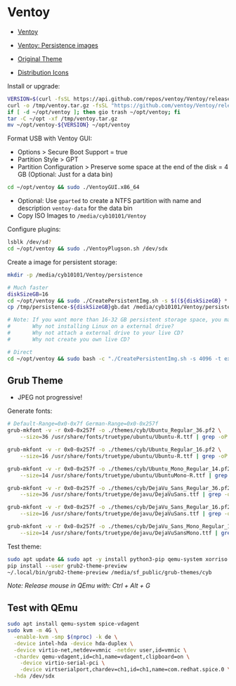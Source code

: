 # Ventoy

* [Ventoy](https://github.com/ventoy/Ventoy/releases/latest)
* [Ventoy: Persistence images](https://github.com/ventoy/backend/releases)

* [Original Theme](https://github.com/vinceliuice/grub2-themes)
* [Distribution Icons](https://github.com/AdisonCavani/distro-grub-themes/tree/master/assets/icons)

Install or upgrade:

```bash
VERSION=$(curl -fsSL https://api.github.com/repos/ventoy/Ventoy/releases/latest | jq -r '.tag_name' | sed -r 's/v//g'); echo "${VERSION}"
curl -o /tmp/ventoy.tar.gz -fsSL "https://github.com/ventoy/Ventoy/releases/download/v${VERSION}/ventoy-${VERSION}-linux.tar.gz"
if [ -d ~/opt/ventoy ]; then gio trash ~/opt/ventoy; fi
tar -C ~/opt -xf /tmp/ventoy.tar.gz
mv ~/opt/ventoy-${VERSION} ~/opt/ventoy
```

Format USB with Ventoy GUI:

* Options > Secure Boot Support = true
* Partition Style > GPT
* Partition Configuration > Preserve some space at the end of the disk = 4 GB (Optional: Just for a data bin)

```bash
cd ~/opt/ventoy && sudo ./VentoyGUI.x86_64
```

* Optional: Use `gparted` to create a NTFS partition with name and description `ventoy-data` for the data bin
* Copy ISO Images to `/media/cyb10101/Ventoy`

Configure plugins:

```bash
lsblk /dev/sd?
cd ~/opt/ventoy && sudo ./VentoyPlugson.sh /dev/sdx
```

Create a image for persistent storage:

```bash
mkdir -p /media/cyb10101/Ventoy/persistence

# Much faster
diskSizeGB=16
cd ~/opt/ventoy && sudo ./CreatePersistentImg.sh -s $((${diskSizeGB} * 1024)) -t ext4 -l 'casper-rw' -o /tmp/persistence-${diskSizeGB}gb.dat
cp /tmp/persistence-${diskSizeGB}gb.dat /media/cyb10101/Ventoy/persistence/ubuntu-24.04-desktop-${diskSizeGB}gb.dat && sync

# Note: If you want more than 16-32 GB persistent storage space, you may be doing something wrong.
#       Why not installing Linux on a external drive?
#       Why not attach a external drive to your live CD?
#       Why not create you own live CD?

# Direct
cd ~/opt/ventoy && sudo bash -c "./CreatePersistentImg.sh -s 4096 -t ext4 -l 'casper-rw' -o /media/cyb10101/Ventoy/persistence/ubuntu-24.04-desktop.dat; sync"
```

## Grub Theme

* JPEG not progressive!

Generate fonts:

```bash
# Default-Range=0x0-0x7f German-Range=0x0-0x257f
grub-mkfont -v -r 0x0-0x257f -o ./themes/cyb/Ubuntu_Regular_36.pf2 \
    --size=36 /usr/share/fonts/truetype/ubuntu/Ubuntu-R.ttf | grep -oP '(?<=Font name: ).*'

grub-mkfont -v -r 0x0-0x257f -o ./themes/cyb/Ubuntu_Regular_16.pf2 \
    --size=16 /usr/share/fonts/truetype/ubuntu/Ubuntu-R.ttf | grep -oP '(?<=Font name: ).*'

grub-mkfont -v -r 0x0-0x257f -o ./themes/cyb/Ubuntu_Mono_Regular_14.pf2 \
    --size=14 /usr/share/fonts/truetype/ubuntu/UbuntuMono-R.ttf | grep -oP '(?<=Font name: ).*'

grub-mkfont -v -r 0x0-0x257f -o ./themes/cyb/DejaVu_Sans_Regular_36.pf2 \
    --size=36 /usr/share/fonts/truetype/dejavu/DejaVuSans.ttf | grep -oP '(?<=Font name: ).*'

grub-mkfont -v -r 0x0-0x257f -o ./themes/cyb/DejaVu_Sans_Regular_16.pf2 \
    --size=16 /usr/share/fonts/truetype/dejavu/DejaVuSans.ttf | grep -oP '(?<=Font name: ).*'

grub-mkfont -v -r 0x0-0x257f -o ./themes/cyb/DejaVu_Sans_Mono_Regular_14.pf2 \
    --size=14 /usr/share/fonts/truetype/dejavu/DejaVuSansMono.ttf | grep -oP '(?<=Font name: ).*'
```

Test theme:

```bash
sudo apt update && sudo apt -y install python3-pip qemu-system xorriso
pip install --user grub2-theme-preview
~/.local/bin/grub2-theme-preview /media/sf_public/grub-themes/cyb
```

*Note: Release mouse in QEmu with: Ctrl + Alt + G*

## Test with QEmu

```bash
sudo apt install qemu-system spice-vdagent
sudo kvm -m 4G \
  -enable-kvm -smp $(nproc) -k de \
  -device intel-hda -device hda-duplex \
  -device virtio-net,netdev=vmnic -netdev user,id=vmnic \
  -chardev qemu-vdagent,id=ch1,name=vdagent,clipboard=on \
    -device virtio-serial-pci \
    -device virtserialport,chardev=ch1,id=ch1,name=com.redhat.spice.0 \
  -hda /dev/sdx
```